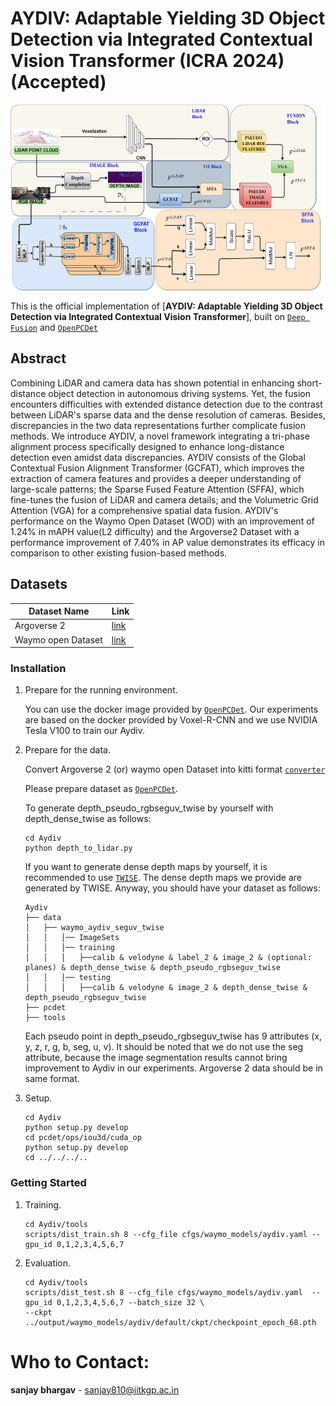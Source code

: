# AYDIV: Adaptable Yielding 3D Object Detection via Integrated Contextual Vision Transformer (ICRA 2024)(Accepted)
<p align="center"> <img src='docs/Aydiv_framework.png' align="center" height="300px"> </p>

This is the official implementation of [**AYDIV: Adaptable Yielding 3D Object Detection via Integrated Contextual Vision Transformer**], built on [`Deep Fusion`](https://github.com/tensorflow/lingvo) and [`OpenPCDet`](https://github.com/open-mmlab/OpenPCDet) 

## **Abstract** 
Combining LiDAR and camera data has shown potential in enhancing short-distance object detection in autonomous driving systems. Yet, the fusion encounters difficulties with extended distance detection due to the contrast between LiDAR's sparse data and the dense resolution of cameras. Besides, discrepancies in the two data representations further complicate fusion methods. We introduce AYDIV, a novel framework integrating a tri-phase alignment process specifically designed to enhance long-distance detection even amidst data discrepancies. AYDIV consists of the Global Contextual Fusion Alignment Transformer (GCFAT), which improves the extraction of camera features and provides a deeper understanding of large-scale patterns; the Sparse Fused Feature Attention (SFFA), which fine-tunes the fusion of LiDAR and camera details; and the Volumetric Grid Attention (VGA) for a comprehensive spatial data fusion. AYDIV's performance on the Waymo Open Dataset (WOD) with an improvement of 1.24\% in mAPH value(L2 difficulty) and the Argoverse2 Dataset with a performance improvement of 7.40\% in AP value demonstrates its efficacy in comparison to other existing fusion-based methods.

## **Datasets** ##
|Dataset Name|Link|
|----|----|
|Argoverse 2|[link](https://www.argoverse.org/av2.html#download-link)|
|Waymo open Dataset|[link](https://console.cloud.google.com/storage/browser/waymo_open_dataset_motion_v_1_2_0)|


### **Installation**
1.  Prepare for the running environment. 

    You can use the docker image provided by [`OpenPCDet`](https://github.com/open-mmlab/OpenPCDet). Our experiments are based on the
    docker provided by Voxel-R-CNN and we use NVIDIA Tesla V100 to train our Aydiv.

2. Prepare for the data.

    Convert Argoverse 2 (or) waymo open Dataset into kitti format [`converter`](https://github.com/sanjay-810/AYDIV_ICRA/tree/main/data_converter/convert)

    Please prepare dataset as [`OpenPCDet`](https://github.com/open-mmlab/OpenPCDet).  
    
    To generate depth_pseudo_rgbseguv_twise by yourself with depth_dense_twise as follows:

    ```
    cd Aydiv
    python depth_to_lidar.py
    ```
    
    If you want to generate dense depth maps by yourself, it is recommended to use [`TWISE`](https://github.com/imransai/TWISE). The dense depth maps we provide are generated by TWISE. Anyway, you should have your dataset as follows:

    ```
    Aydiv
    ├── data
    │   ├── waymo_aydiv_seguv_twise
    │   │   │── ImageSets
    │   │   │── training
    │   │   │   ├──calib & velodyne & label_2 & image_2 & (optional: planes) & depth_dense_twise & depth_pseudo_rgbseguv_twise
    │   │   │── testing
    │   │   │   ├──calib & velodyne & image_2 & depth_dense_twise & depth_pseudo_rgbseguv_twise
    ├── pcdet
    ├── tools
    ```
    Each pseudo point in depth_pseudo_rgbseguv_twise has 9 attributes (x, y, z, r, g, b, seg, u, v). It should be noted that we do not use the seg attribute, because the image segmentation results cannot bring improvement to Aydiv in our experiments. Argoverse 2 data should be in same format.

3. Setup.

    ```
    cd Aydiv
    python setup.py develop
    cd pcdet/ops/iou3d/cuda_op
    python setup.py develop
    cd ../../../..
    ```

### Getting Started
1. Training.

    ```
    cd Aydiv/tools
    scripts/dist_train.sh 8 --cfg_file cfgs/waymo_models/aydiv.yaml --gpu_id 0,1,2,3,4,5,6,7
    ```

2. Evaluation.

    ```
    cd Aydiv/tools
    scripts/dist_test.sh 8 --cfg_file cfgs/waymo_models/aydiv.yaml  --gpu_id 0,1,2,3,4,5,6,7 --batch_size 32 \
    --ckpt ../output/waymo_models/aydiv/default/ckpt/checkpoint_epoch_68.pth
    ```

# Who to Contact:
**sanjay bhargav** - sanjay810@iitkgp.ac.in
